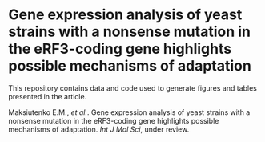 # Gene expression analysis of yeast strains with a nonsense mutation in the eRF3-coding gene highlights possible mechanisms of adaptation

This repository contains data and code used to generate figures and tables presented in the article.

Maksiutenko E.M., *et al.*. Gene expression analysis of yeast strains with a nonsense mutation in the eRF3-coding gene highlights possible mechanisms of adaptation. *Int J Mol Sci*, under review.
